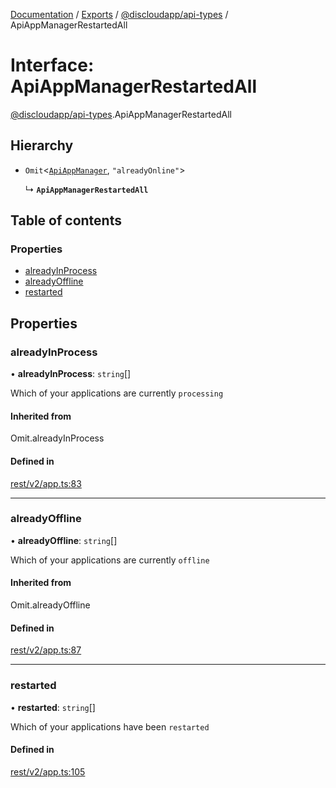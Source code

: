 [Documentation](../README.md) / [Exports](../modules.md) / [@discloudapp/api-types](../modules/discloudapp_api_types.md) / ApiAppManagerRestartedAll

# Interface: ApiAppManagerRestartedAll

[@discloudapp/api-types](../modules/discloudapp_api_types.md).ApiAppManagerRestartedAll

## Hierarchy

- `Omit`<[`ApiAppManager`](discloudapp_api_types.ApiAppManager.md), ``"alreadyOnline"``\>

  ↳ **`ApiAppManagerRestartedAll`**

## Table of contents

### Properties

- [alreadyInProcess](discloudapp_api_types.ApiAppManagerRestartedAll.md#alreadyinprocess)
- [alreadyOffline](discloudapp_api_types.ApiAppManagerRestartedAll.md#alreadyoffline)
- [restarted](discloudapp_api_types.ApiAppManagerRestartedAll.md#restarted)

## Properties

### alreadyInProcess

• **alreadyInProcess**: `string`[]

Which of your applications are currently `processing`

#### Inherited from

Omit.alreadyInProcess

#### Defined in

[rest/v2/app.ts:83](https://github.com/discloud/discloud.app/blob/9141dfb/packages/api-types/rest/v2/app.ts#L83)

___

### alreadyOffline

• **alreadyOffline**: `string`[]

Which of your applications are currently `offline`

#### Inherited from

Omit.alreadyOffline

#### Defined in

[rest/v2/app.ts:87](https://github.com/discloud/discloud.app/blob/9141dfb/packages/api-types/rest/v2/app.ts#L87)

___

### restarted

• **restarted**: `string`[]

Which of your applications have been `restarted`

#### Defined in

[rest/v2/app.ts:105](https://github.com/discloud/discloud.app/blob/9141dfb/packages/api-types/rest/v2/app.ts#L105)
